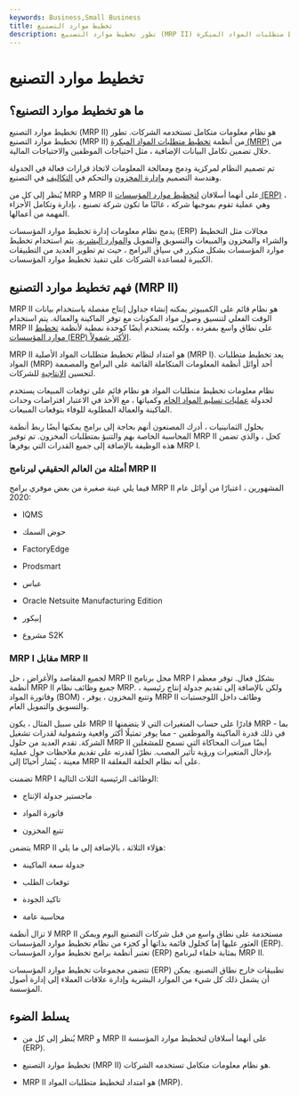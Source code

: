 ```yaml
---
keywords: Business,Small Business
title: تخطيط موارد التصنيع
description: تطور تخطيط موارد التصنيع (MRP II) من أنظمة تخطيط متطلبات المواد المبكرة (MRP) من خلال تضمين تكامل البيانات الإضافية ، مثل احتياجات الموظفين والاحتياجات المالية.
---
```


# تخطيط موارد التصنيع
## ما هو تخطيط موارد التصنيع؟

تخطيط موارد التصنيع (MRP II) هو نظام معلومات متكامل تستخدمه الشركات. تطور تخطيط موارد التصنيع (MRP II) من أنظمة [تخطيط متطلبات المواد المبكرة (MRP)](/mrp) من خلال تضمين تكامل البيانات الإضافية ، مثل احتياجات الموظفين والاحتياجات المالية.

تم تصميم النظام لمركزية ودمج ومعالجة المعلومات لاتخاذ قرارات فعالة في الجدولة وهندسة التصميم [وإدارة المخزون](/inventory-management) والتحكم في [التكاليف](/cost-control) في التصنيع.

يُنظر إلى كل من MRP و MRP II على أنهما أسلافان [لتخطيط موارد المؤسسات (ERP)](/equityriskpremium) ، وهي عملية تقوم بموجبها شركة ، غالبًا ما تكون شركة تصنيع ، بإدارة وتكامل الأجزاء المهمة من أعمالها.

يدمج نظام معلومات إدارة تخطيط موارد المؤسسات (ERP) مجالات مثل التخطيط والشراء والمخزون والمبيعات والتسويق والتمويل [والموارد البشرية](/humanresources). يتم استخدام تخطيط موارد المؤسسات بشكل متكرر في سياق البرامج ، حيث تم تطوير العديد من التطبيقات الكبيرة لمساعدة الشركات على تنفيذ تخطيط موارد المؤسسات.

## فهم تخطيط موارد التصنيع (MRP II)

MRP II هو نظام قائم على الكمبيوتر يمكنه إنشاء جداول إنتاج مفصلة باستخدام بيانات الوقت الفعلي لتنسيق وصول مواد المكونات مع توفر الماكينة والعمالة. يتم استخدام MRP II على نطاق واسع بمفرده ، ولكنه يستخدم أيضًا كوحدة نمطية لأنظمة [تخطيط موارد المؤسسات (ERP) الأكثر شمولاً](/erp).

MRP II هو امتداد لنظام تخطيط متطلبات المواد الأصلية (MRP I). يعد تخطيط متطلبات المواد (MRP) أحد أوائل أنظمة المعلومات المتكاملة القائمة على البرامج والمصممة لتحسين [الإنتاجية](/productivity) للشركات.

نظام معلومات تخطيط متطلبات المواد هو نظام قائم على توقعات المبيعات يستخدم لجدولة [عمليات تسليم المواد الخام](/delivery) وكمياتها ، مع الأخذ في الاعتبار افتراضات وحدات الماكينة والعمالة المطلوبة للوفاء بتوقعات المبيعات.

بحلول الثمانينيات ، أدرك المصنعون أنهم بحاجة إلى برامج يمكنها أيضًا ربط أنظمة المحاسبة الخاصة بهم والتنبؤ بمتطلبات المخزون. تم توفير MRP II كحل ، والذي تضمن هذه الوظيفة بالإضافة إلى جميع القدرات التي يوفرها MRP I.

### أمثلة من العالم الحقيقي لبرنامج MRP II

فيما يلي عينة صغيرة من بعض موفري برامج MRP II المشهورين ، اعتبارًا من أوائل عام 2020:

- IQMS

- حوض السمك

- FactoryEdge

- Prodsmart

- عباس

- Oracle Netsuite Manufacturing Edition

- إبيكور

- مشروع S2K

### MRP I مقابل MRP II

لجميع المقاصد والأغراض ، حل MRP II محل برنامج MRP I بشكل فعال. توفر معظم أنظمة MRP II جميع وظائف نظام MRP. ولكن بالإضافة إلى تقديم جدولة إنتاج رئيسية ، وفاتورة المواد (BOM) ، وتتبع المخزون ، يوفر MRP II وظائف داخل اللوجستيات والتسويق والتمويل العام.

على سبيل المثال ، يكون MRP II قادرًا على حساب المتغيرات التي لا يتضمنها MRP - بما في ذلك قدرة الماكينة والموظفين - مما يوفر تمثيلًا أكثر واقعية وشمولية لقدرات تشغيل الشركة. تقدم العديد من حلول MRP II أيضًا ميزات المحاكاة التي تسمح للمشغلين بإدخال المتغيرات ورؤية تأثير المصب. نظرًا لقدرته على تقديم ملاحظات حول عملية معينة ، يُشار أحيانًا إلى MRP II على أنه نظام الحلقة المغلقة.

تضمنت MRP I الوظائف الرئيسية الثلاث التالية:

- ماجستير جدولة الإنتاج

- فاتورة المواد

- تتبع المخزون

يتضمن MRP II هؤلاء الثلاثة ، بالإضافة إلى ما يلي:

- جدولة سعة الماكينة

- توقعات الطلب

- تاكيد الجودة

- محاسبة عامة

لا تزال أنظمة MRP II مستخدمة على نطاق واسع من قبل شركات التصنيع اليوم ويمكن العثور عليها إما كحلول قائمة بذاتها أو كجزء من نظام تخطيط موارد المؤسسات (ERP). تعتبر أنظمة برامج تخطيط موارد المؤسسات (ERP) بمثابة خلفاء لبرنامج MRP II.

تتضمن مجموعات تخطيط موارد المؤسسات (ERP) تطبيقات خارج نطاق التصنيع. يمكن أن يشمل ذلك كل شيء من الموارد البشرية وإدارة علاقات العملاء إلى إدارة أصول المؤسسة.

## يسلط الضوء

- يُنظر إلى كل من MRP و MRP II على أنهما أسلافان لتخطيط موارد المؤسسة (ERP).

- تخطيط موارد التصنيع (MRP II) هو نظام معلومات متكامل تستخدمه الشركات.

- MRP II هو امتداد لتخطيط متطلبات المواد (MRP).

